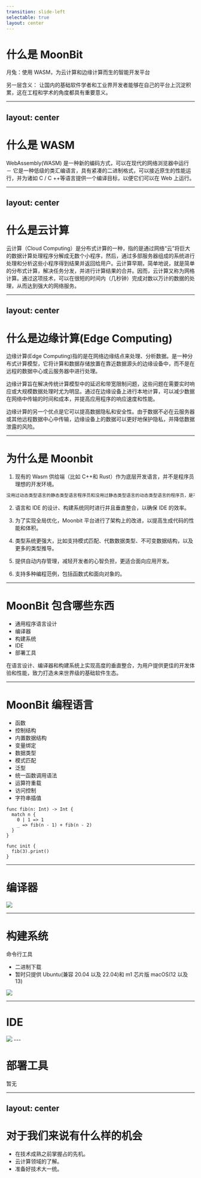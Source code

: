 ```yaml
---
transition: slide-left
selectable: true
layout: center
---
```


# 什么是 MoonBit

月兔：使用 WASM，为云计算和边缘计算而生的智能开发平台

<div class="color-[red] mt-10">
另一层含义： 让国内的基础软件学者和工业界开发者能够在自己的平台上沉淀积累，这在工程和学术的角度都具有重要意义。
</div>

---
layout: center
---

# 什么是 WASM

WebAssembly(WASM) 是一种新的编码方式，可以在现代的网络浏览器中运行 － 它是一种低级的类汇编语言，具有紧凑的二进制格式，可以接近原生的性能运行，并为诸如 C / C ++等语言提供一个编译目标，以便它们可以在 Web 上运行。

---
layout: center
---

# 什么是云计算

云计算（Cloud Computing）是分布式计算的一种，指的是通过网络“云”将巨大的数据计算处理程序分解成无数个小程序，然后，通过多部服务器组成的系统进行处理和分析这些小程序得到结果并返回给用户。云计算早期，简单地说，就是简单的分布式计算，解决任务分发，并进行计算结果的合并。因而，云计算又称为网格计算。通过这项技术，可以在很短的时间内（几秒钟）完成对数以万计的数据的处理，从而达到强大的网络服务。

---
layout: center
---

# 什么是边缘计算(Edge Computing)

边缘计算(Edge Computing)指的是在网络边缘结点来处理、分析数据。是一种分布式计算模型，它将计算和数据存储放置在靠近数据源头的边缘设备中，而不是在远程的数据中心或云服务器中进行处理。

边缘计算旨在解决传统计算模型中的延迟和带宽限制问题，这些问题在需要实时响应或大规模数据处理时尤为明显。通过在边缘设备上进行本地计算，可以减少数据在网络中传输的时间和成本，并提高应用程序的响应速度和性能。

边缘计算的另一个优点是它可以提高数据隐私和安全性。由于数据不必在云服务器或其他远程数据中心中传输，边缘设备上的数据可以更好地保护隐私，并降低数据泄露的风险。

---

# 为什么是 Moonbit

1. 现有的 Wasm 供给端（比如 C++和 Rust）作为底层开发语言，并不是程序员理想的开发环境。

```txt
没用过动态类型语言的静态类型语言程序员和没用过静态类型语言的动态类型语言的程序员，是不知道动态类型语言的表达能力有到灵活的。
```

2. 语言和 IDE 的设计、构建系统同时进行并且垂直整合，以确保 IDE 的效率。

3. 为了实现全局优化，Moonbit 平台进行了架构上的改进，以提高生成代码的性能和体积。

4. 类型系统更强大，比如支持模式匹配、代数数据类型、不可变数据结构，以及更多的类型推导。

5. 提供自动内存管理，减轻开发者的心智负担，更适合面向应用开发。

6. 支持多种编程范例，包括函数式和面向对象的。

---

# MoonBit 包含哪些东西

- 通用程序语言设计
- 编译器
- 构建系统
- IDE
- 部署工具

<div class="color-[red] mt-10">在语言设计、编译器和构建系统上实现高度的垂直整合，为用户提供更佳的开发体验和性能，致力打造未来世界级的基础软件生态。</div>

---

# MoonBit 编程语言

- 函数
- 控制结构
- 内置数据结构
- 变量绑定
- 数据类型
- 模式匹配
- 泛型
- 统一函数调用语法
- 运算符重载
- 访问控制
- 字符串插值

<div class="w-[50%] absolute right-0 top-20">

```code 
func fib(n: Int) -> Int {
  match n {
    0 | 1 => 1
    _ => fib(n - 1) + fib(n - 2)
  }
}

func init {
  fib(3).print()
}
```
</div>

---

# 编译器

<img class="w-[60%] mx-auto" src="https://pic4.zhimg.com/v2-7dd33933880005492a7c5d5df21342a7_r.jpg" />

---

# 构建系统

命令行工具

- 二进制下载
- 暂时只提供 Ubuntu(兼容 20.04 以及 22.04)和 m1 芯片版 macOS(12 以及 13)

<img src="https://file.40017.cn/elongclub/build-boswell.png" />

---

# IDE

<img class="w-[100%]" src="https://file.40017.cn/elongclub/ide-boswell.png" />
---

# 部署工具

<div>
暂无
</div>

---
layout: center
---

# 对于我们来说有什么样的机会

- 在技术成熟之前掌握占的先机。
- 云计算领域的了解。
- 准备好技术大一统。

